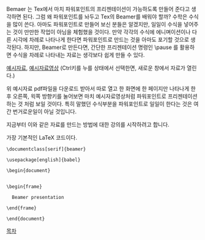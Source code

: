 Bemaer 는 Tex에서 마치 파워포인트의 프리젠테이션이 가능하도록 만들어 준다고 생각하면 된다. 그럼 왜 파워포인트를 놔두고 Tex의 Beamer를 배워야 할까? 수학은 수식을 많이 쓴다. 아마도 파워포인트로 만들어 보신 분들은 알겠지만, 일일이 수식을 넣어주는 것이 만만한 작업이 아님을 체험했을 것이다. 만약 각각의 수식에 에니며이션이나 다른 시각에 차례로 나타나게 한다면 파워포인트로 만드는 것을 아마도 포기할 것으로 생각된다. 하지만, Beamer로 만든다면, 간단한 프리젠테이션 명령인 \pause 를 활용하면 수식을 차례로 나타내는 자료는 생각보다 쉽게 만들 수 있다.

[예시자료](./2018122901.pdf), [예시자료영상](https://youtu.be/RSxLUSVZPvY) 
(Ctrl키를 누를 상태에서 선택한면, 새로운 창에서 자료가 열린다.)

위 예시자료 pdf파일을 다운로드 받아서 따로 열고 한 화면에 한 페이지만 나타나게 한 후 오른쪽, 왹쪽 방향키를 눌어보면 마치 예시자료영상처럼 파워포인트로 프리젠테이션 하는 것 처럼 보일 것이다. 특히 말했던 수식부분을 파워포인트로 일일이 한다는 것은 여간 번거로운일이 아닐 것입니다.

지금부터 이와 같은 자료를 만드는 방법에 대한 강의를 시작하려고 합니다.




가장 기본적인 LaTeX 코드이다. 

```
\documentclass[serif]{beamer} 

\usepackage[english]{babel}

\begin{document}


\begin{frame}

  Beamer presentation 

\end{frame}

\end{document}
```

[목차](./README.md)
